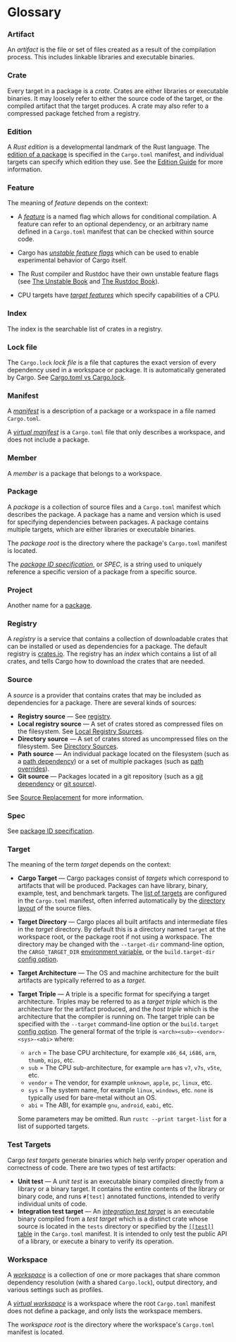 # Glossary

### Artifact

An *artifact* is the file or set of files created as a result of the
compilation process. This includes linkable libraries and executable binaries.

### Crate

Every target in a package is a *crate*. Crates are either libraries or
executable binaries. It may loosely refer to either the source code of the
target, or the compiled artifact that the target produces. A crate may also
refer to a compressed package fetched from a registry.

### Edition

A *Rust edition* is a developmental landmark of the Rust language. The
[edition of a package][edition-field] is specified in the `Cargo.toml`
manifest, and individual targets can specify which edition they use. See the
[Edition Guide] for more information.

### Feature

The meaning of *feature* depends on the context:

- A [*feature*][feature] is a named flag which allows for conditional
  compilation. A feature can refer to an optional dependency, or an arbitrary
  name defined in a `Cargo.toml` manifest that can be checked within source
  code.

- Cargo has [*unstable feature flags*][cargo-unstable] which can be used to
  enable experimental behavior of Cargo itself.

- The Rust compiler and Rustdoc have their own unstable feature flags (see
  [The Unstable Book][unstable-book] and [The Rustdoc
  Book][rustdoc-unstable]).

- CPU targets have [*target features*][target-feature] which specify
  capabilities of a CPU.

### Index

The index is the searchable list of crates in a registry.

### Lock file

The `Cargo.lock` *lock file* is a file that captures the exact version of
every dependency used in a workspace or package. It is automatically generated
by Cargo. See [Cargo.toml vs Cargo.lock].

### Manifest

A [*manifest*][manifest] is a description of a package or a workspace in a
file named `Cargo.toml`.

A [*virtual manifest*][virtual] is a `Cargo.toml` file that only describes a
workspace, and does not include a package.

### Member

A *member* is a package that belongs to a workspace.

### Package

A *package* is a collection of source files and a `Cargo.toml` manifest which
describes the package. A package has a name and version which is used for
specifying dependencies between packages. A package contains multiple targets,
which are either libraries or executable binaries.

The *package root* is the directory where the package's `Cargo.toml` manifest
is located.

The [*package ID specification*][pkgid-spec], or *SPEC*, is a string used to
uniquely reference a specific version of a package from a specific source.

### Project

Another name for a [package](#package).

### Registry

A *registry* is a service that contains a collection of downloadable crates
that can be installed or used as dependencies for a package. The default
registry is [crates.io](https://crates.io). The registry has an *index* which
contains a list of all crates, and tells Cargo how to download the crates that
are needed.

### Source

A *source* is a provider that contains crates that may be included as
dependencies for a package. There are several kinds of sources:

- **Registry source** — See [registry](#registry).
- **Local registry source** — A set of crates stored as compressed files on
  the filesystem. See [Local Registry Sources].
- **Directory source** — A set of crates stored as uncompressed files on the
  filesystem. See [Directory Sources].
- **Path source** — An individual package located on the filesystem (such as a
  [path dependency]) or a set of multiple packages (such as [path overrides]).
- **Git source** — Packages located in a git repository (such as a [git
  dependency] or [git source]).

See [Source Replacement] for more information.

### Spec

See [package ID specification](#package).

### Target

The meaning of the term *target* depends on the context:

- **Cargo Target** — Cargo packages consist of *targets* which correspond to
  artifacts that will be produced. Packages can have library, binary, example,
  test, and benchmark targets. The [list of targets][targets] are configured
  in the `Cargo.toml` manifest, often inferred automatically by the [directory
  layout] of the source files.
- **Target Directory** — Cargo places all built artifacts and intermediate
  files in the *target* directory. By default this is a directory named
  `target` at the workspace root, or the package root if not using a
  workspace. The directory may be changed with the `--target-dir` command-line
  option, the `CARGO_TARGET_DIR` [environment variable], or the
  `build.target-dir` [config option].
- **Target Architecture** — The OS and machine architecture for the built
  artifacts are typically referred to as a *target*.
- **Target Triple** — A triple is a specific format for specifying a target
  architecture. Triples may be referred to as a *target triple* which is the
  architecture for the artifact produced, and the *host triple* which is the
  architecture that the compiler is running on. The target triple can be
  specified with the `--target` command-line option or the `build.target`
  [config option]. The general format of the triple is
  `<arch><sub>-<vendor>-<sys>-<abi>` where:

  - `arch` = The base CPU architecture, for example `x86_64`, `i686`, `arm`,
    `thumb`, `mips`, etc.
  - `sub` = The CPU sub-architecture, for example `arm` has `v7`, `v7s`,
    `v5te`, etc.
  - `vendor` = The vendor, for example `unknown`, `apple`, `pc`, `linux`, etc.
  - `sys` = The system name, for example `linux`, `windows`, etc. `none` is
    typically used for bare-metal without an OS.
  - `abi` = The ABI, for example `gnu`, `android`, `eabi`, etc.

  Some parameters may be omitted. Run `rustc --print target-list` for a list of
  supported targets.

### Test Targets

Cargo *test targets* generate binaries which help verify proper operation and
correctness of code. There are two types of test artifacts:

* **Unit test** — A *unit test* is an executable binary compiled directly from
  a library or a binary target. It contains the entire contents of the library
  or binary code, and runs `#[test]` annotated functions, intended to verify
  individual units of code.
* **Integration test target** — An [*integration test
  target*][integration-tests] is an executable binary compiled from a *test
  target* which is a distinct crate whose source is located in the `tests`
  directory or specified by the [`[[test]]` table][targets] in the
  `Cargo.toml` manifest. It is intended to only test the public API of a
  library, or execute a binary to verify its operation.

### Workspace

A [*workspace*][workspace] is a collection of one or more packages that share
common dependency resolution (with a shared `Cargo.lock`), output directory,
and various settings such as profiles.

A [*virtual workspace*][virtual] is a workspace where the root `Cargo.toml`
manifest does not define a package, and only lists the workspace members.

The *workspace root* is the directory where the workspace's `Cargo.toml`
manifest is located.


[Cargo.toml vs Cargo.lock]: guide/cargo-toml-vs-cargo-lock.html
[Directory Sources]: reference/source-replacement.html#directory-sources
[Local Registry Sources]: reference/source-replacement.html#local-registry-sources
[Source Replacement]: reference/source-replacement.html
[cargo-unstable]: reference/unstable.html
[config option]: reference/config.html
[directory layout]: reference/manifest.html#the-project-layout
[edition guide]: ../edition-guide/index.html
[edition-field]: reference/manifest.html#the-edition-field-optional
[environment variable]: reference/environment-variables.html
[feature]: reference/manifest.html#the-features-section
[git dependency]: reference/specifying-dependencies.html#specifying-dependencies-from-git-repositories
[git source]: reference/source-replacement.html
[integration-tests]: reference/manifest.html#integration-tests
[manifest]: reference/manifest.html
[path dependency]: reference/specifying-dependencies.html#specifying-path-dependencies
[path overrides]: reference/specifying-dependencies.html#overriding-with-local-dependencies
[pkgid-spec]: reference/pkgid-spec.html
[rustdoc-unstable]: https://doc.rust-lang.org/nightly/rustdoc/unstable-features.html
[target-feature]: ../reference/attributes/codegen.html#the-target_feature-attribute
[targets]: reference/manifest.html#configuring-a-target
[unstable-book]: https://doc.rust-lang.org/nightly/unstable-book/index.html
[virtual]: reference/manifest.html#virtual-manifest
[workspace]: reference/manifest.html#the-workspace-section
